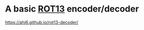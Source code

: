 A basic [ROT13](https://en.wikipedia.org/wiki/ROT13) encoder/decoder
==========
https://ahi6.github.io/rot13-decoder/
